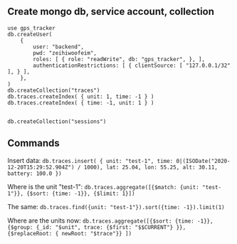 
## Create mongo db, service account, collection

```
use gps_tracker
db.createUser(
    {
        user: "backend",
        pwd: "zeihiwoofeim",
        roles: [ { role: "readWrite", db: "gps_tracker", }, ],
        authenticationRestrictions: [ { clientSource: [ "127.0.0.1/32" ], } ],
    },
)
db.createCollection("traces")
db.traces.createIndex( { unit: 1, time: -1 } )
db.traces.createIndex( { time: -1, unit: 1 } )


db.createCollection("sessions")
```

## Commands

Insert data:
`db.traces.insert( { unit: "test-1", time: 0|(ISODate("2020-12-20T15:29:52.904Z") / 1000), lat: 25.04, lon: 55.25, alt: 30.11, battery: 100.0 })`

Where is the unit "test-1":
`db.traces.aggregate([{$match: {unit: "test-1"}}, {$sort: {time: -1}}, {$limit: 1}])`

The same:
`db.traces.find({unit: "test-1"}).sort({time: -1}).limit(1)`

Where are the units now:
`db.traces.aggregate([{$sort: {time: -1}}, {$group: {_id: "$unit", trace: {$first: "$$CURRENT"} }}, {$replaceRoot: { newRoot: "$trace"}} ])`








[//]: # ( vim: set sw=4 ts=4 et: )
